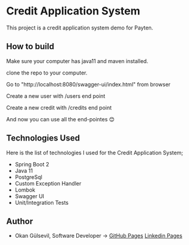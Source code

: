 # Credit Application System

This project is a credit application system demo for Payten.

## How to build

Make sure your computer has java11 and maven installed.

clone the repo to your computer.

Go to "http://localhost:8080/swagger-ui/index.html" from browser

Create a new user with /users end point

Create a new credit with /credits end point

And now you can use all the end-pointes 😊

## Technologies Used

Here is the list of technologies I used for the Credit Application System;

- Spring Boot 2
- Java 11
- PostgreSql
- Custom Exception Handler
- Lombok
- Swagger UI
- Unit/Integration Tests

## Author

- Okan Gülsevil, Software Developer -> [GitHub Pages](https://github.com/okangulsevil) [Linkedin Pages](https://www.linkedin.com/in/okangulsevil/) 
